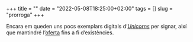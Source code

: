 +++
title = ""
date = "2022-05-08T18:25:00+02:00"
tags = []
slug = "prorroga"
+++

Encara em queden uns pocs exemplars digitals d’[*Unicorns*](/contes/unicorns) per signar, així que mantindré l’[oferta](/2022/04/22/sant-jordi/) fins a fi d’existències.